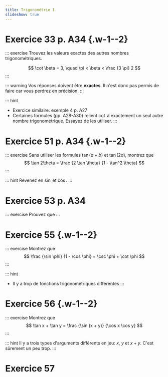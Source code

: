 ```yaml
---
title: Trigonométrie I
slideshow: true
---
```


# Exercice 33 p. A34 {.w-1--2}

::: exercise
Trouvez les valeurs exactes des autres nombres trigonométriques.

$$
\cot \beta = 3, \quad \pi < \beta < \frac {3 \pi} 2
$$
:::

::: warning
Vos réponses doivent être **exactes**.
Il n'est donc pas permis de faire
<Calculator value="\beta = \arctan(\frac{1}{3})" />
car vous perdrez en précision.
:::

::: hint
- Exercice similaire: exemple 4 p. A27
- Certaines formules (pp. A28-A30) relient $\cot$ à exactement un seul autre nombre trigonométrique.
  Essayez de les utiliser.
:::

# Exercice 51 p. A34 {.w-1--2}

::: exercise
Sans utiliser les formules $\tan(a + b)$ et $\tan(2a)$,
montrez que
$$
\tan 2\theta = \frac {2 \tan \theta} {1 - \tan^2 \theta}
$$
:::

::: hint
Revenez en $\sin$ et $\cos$.
:::

# Exercice 53 p. A34

::: exercise
Prouvez que
:::

# Exercice 55 {.w-1--2}

::: exercise
Montrez que
$$
\frac {\sin \phi} {1 - \cos \phi} = \csc \phi + \cot \phi
$$
:::

::: hint
- Il y a trop de fonctions trigonométriques différentes
:::

# Exercice 56 {.w-1--2}

::: exercise
Montrez que
$$
\tan x + \tan y
= \frac {\sin (x + y)} {\cos x \cos y}
$$
:::

::: hint
Il y a trois types d'arguments différents en jeu: $x$, $y$ et $x + y$.
C'est sûrement un peu trop.
:::

# Exercice 57